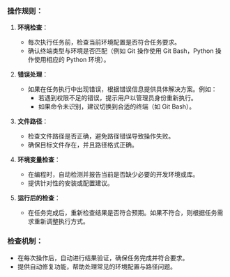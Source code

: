 ### 操作规则：
1. **环境检查**：
   - 每次执行任务前，检查当前环境配置是否符合任务要求。
   - 确认终端类型与环境是否匹配（例如 Git 操作使用 Git Bash，Python 操作使用相应的 Python 环境）。

2. **错误处理**：
   - 如果在任务执行中出现错误，根据错误信息提供具体解决方案。例如：
     - 若遇到权限不足的错误，提示用户以管理员身份重新执行。
     - 如果命令未识别，建议切换到合适的终端（如 Git Bash）。

3. **文件路径**：
   - 检查文件路径是否正确，避免路径错误导致操作失败。
   - 确保目标文件存在，并且路径格式正确。

4. **环境变量检查**：
   - 在编程时，自动检测并报告当前是否缺少必要的开发环境或库。
   - 提供针对性的安装或配置建议。

5. **运行后的检查**：
   - 在任务完成后，重新检查结果是否符合预期。如果不符合，则根据任务需求重新调整执行方式。

### 检查机制：
- 在每次操作后，自动进行结果验证，确保任务完成并符合要求。
- 提供自动修复功能，帮助处理常见的环境配置与路径问题。
